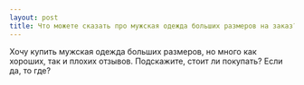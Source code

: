 ```yaml
---
layout: post 
title: Что можете сказать про мужская одежда больших размеров на заказ? 
--- 
```

Хочу купить мужская одежда больших размеров, но много как хороших, так и плохих отзывов. Подскажите, стоит ли покупать? Если да, то где?